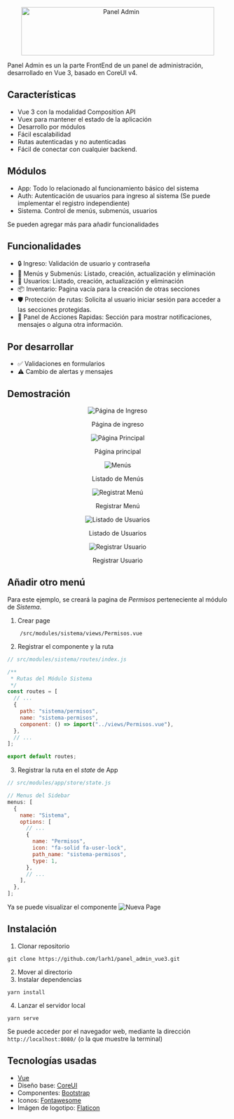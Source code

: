 <p align="center">
  <img width="440" height="110" src="https://user-images.githubusercontent.com/42705449/222922168-8548c7b0-92c0-4db8-b219-a286281c844d.png" alt="Panel Admin" tooltip="asd">
</p>

Panel Admin es un la parte FrontEnd de un panel de administración, desarrollado en Vue 3, basado en CoreUI v4.

## Características

- Vue 3 con la modalidad Composition API
- Vuex para mantener el estado de la aplicación
- Desarrollo por módulos
- Fácil escalabilidad
- Rutas autenticadas y no autenticadas
- Fácil de conectar con cualquier backend.

## Módulos

- App: Todo lo relacionado al funcionamiento básico del sistema
- Auth: Autenticación de usuarios para ingreso al sistema (Se puede implementar el registro independiente)
- Sistema. Control de menús, submenús, usuarios

Se pueden agregar más para añadir funcionalidades

## Funcionalidades

- :lock: Ingreso: Validación de usuario y contraseña
- :bookmark_tabs: Menús y Submenús: Listado, creación, actualización y eliminación
- :bust_in_silhouette: Usuarios: Listado, creación, actualización y eliminación
- :package: Inventario: Pagina vacía para la creación de otras secciones
- :shield: Protección de rutas: Solicita al usuario iniciar sesión para acceder a las secciones protegidas.
- :bell: Panel de Acciones Rapidas: Sección para mostrar notificaciones, mensajes o alguna otra información.

## Por desarrollar

- :white_check_mark: Validaciones en formularios
- :warning: Cambio de alertas y mensajes

## Demostración

<div style="text-align:center">

![Página de Ingreso](https://user-images.githubusercontent.com/42705449/222923256-7f57e58b-9d24-4f02-a6e6-7db95b2e75c7.png)

<p align = "center">Página de ingreso</p>

![Página Principal](https://user-images.githubusercontent.com/42705449/222923698-0617d371-2b58-45fa-a446-cd7705c88675.png)

<p align="center">Página principal</p>

![Menús](https://user-images.githubusercontent.com/42705449/222923767-23fc7188-32d9-478a-aa74-aa3471d91a4b.png)

<p align="center">Listado de Menús</p>

![Registrat Menú](https://user-images.githubusercontent.com/42705449/223197021-707bc0fb-8eae-4325-986e-1486e3fba0de.png)

<p align="center">Registrar Menú</p>

![Listado de Usuarios](https://user-images.githubusercontent.com/42705449/223197203-444f2438-7cc4-46e1-96a2-2b055aa8793e.png)

<p align="center">Listado de Usuarios</p>

![Registrar Usuario](https://user-images.githubusercontent.com/42705449/223197598-223d3854-271a-416b-8234-e67cd9efd46c.png)

<p align="center">Registrar Usuario</p>

</div>

## Añadir otro menú

Para este ejemplo, se creará la pagina de _Permisos_ perteneciente al módulo de _Sistema_.

1. Crear page

```
    /src/modules/sistema/views/Permisos.vue
```

2. Registrar el componente y la ruta

```javascript
// src/modules/sistema/routes/index.js

/**
 * Rutas del Módulo Sistema
 */
const routes = [
  // ...
  {
    path: "sistema/permisos",
    name: "sistema-permisos",
    component: () => import("../views/Permisos.vue"),
  },
  // ...
];

export default routes;
```

3. Registrar la ruta en el _state_ de App

```javascript
// src/modules/app/store/state.js

// Menus del Sidebar
menus: [
  {
    name: "Sistema",
    options: [
      // ...
      {
        name: "Permisos",
        icon: "fa-solid fa-user-lock",
        path_name: "sistema-permisos",
        type: 1,
      },
      // ...
    ],
  },
];
```

Ya se puede visualizar el componente
![Nueva Page](https://user-images.githubusercontent.com/42705449/223278630-00c6b68b-e6f6-4754-ab4a-fbe0591378d5.png)

## Instalación

1. Clonar repositorio

```
git clone https://github.com/larh1/panel_admin_vue3.git
```

2. Mover al directorio
3. Instalar dependencias

```
yarn install
```

4. Lanzar el servidor local

```
yarn serve
```

Se puede acceder por el navegador web, mediante la dirección `http://localhost:8080/` (o la que muestre la terminal)

## Tecnologías usadas

- [Vue](https://vuejs.org/)
- Diseño base: [CoreUI](https://coreui.io/)
- Componentes: [Bootstrap](https://getbootstrap.com/)
- Iconos: [Fontawesome](https://fontawesome.com/)
- Imágen de logotipo: [Flaticon](https://www.flaticon.es/iconos-gratis/collage)

